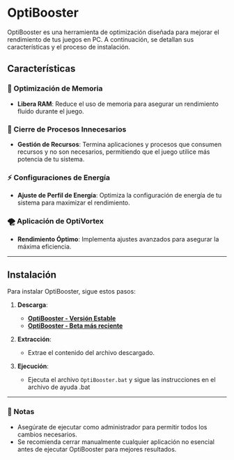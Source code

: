 # OptiBooster

OptiBooster es una herramienta de optimización diseñada para mejorar el rendimiento de tus juegos en PC. A continuación, se detallan sus características y el proceso de instalación.

## Características

### 🚀 Optimización de Memoria
- **Libera RAM**: Reduce el uso de memoria para asegurar un rendimiento fluido durante el juego.

### 🔧 Cierre de Procesos Innecesarios
- **Gestión de Recursos**: Termina aplicaciones y procesos que consumen recursos y no son necesarios, permitiendo que el juego utilice más potencia de tu sistema.

### ⚡ Configuraciones de Energía
- **Ajuste de Perfil de Energía**: Optimiza la configuración de energía de tu sistema para maximizar el rendimiento.

### 🌪️ Aplicación de OptiVortex
- **Rendimiento Óptimo**: Implementa ajustes avanzados para asegurar la máxima eficiencia.

---

## Instalación

Para instalar OptiBooster, sigue estos pasos:

1. **Descarga**:
   - [**OptiBooster - Versión Estable**](https://github.com/OptiStudioXD/OptiBooster/releases)
   - [**OptiBooster - Beta más reciente**](https://github.com/OptiStudioXD/OptiBooster/releases/download/beta2.0/OptiBooster.2.0Beta2.zip)

2. **Extracción**:
   - Extrae el contenido del archivo descargado.

3. **Ejecución**:
   - Ejecuta el archivo `OptiBooster.bat` y sigue las instrucciones en el archivo de ayuda .bat

---

### 📌 Notas
- Asegúrate de ejecutar como administrador para permitir todos los cambios necesarios.
- Se recomienda cerrar manualmente cualquier aplicación no esencial antes de ejecutar OptiBooster para mejores resultados.
